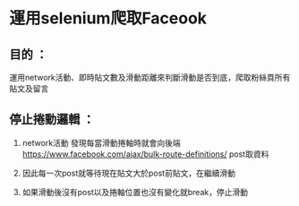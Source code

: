 # 運用selenium爬取Faceook

## 目的 ：

運用network活動、即時貼文數及滑動距離來判斷滑動是否到底，爬取粉絲頁所有貼文及留言

## 停止捲動邏輯 ：

1. network活動
發現每當滑動捲軸時就會向後端 https://www.facebook.com/ajax/bulk-route-definitions/ post取資料

2. 因此每一次post就等待現在貼文大於post前貼文，在繼續滑動

3. 如果滑動後沒有post以及捲軸位置也沒有變化就break，停止滑動

